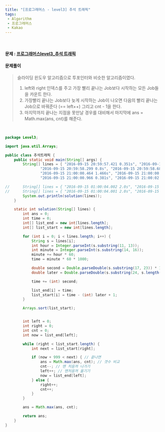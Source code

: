 ```yaml
---
title: "[프로그래머스 - level3] 추석 트래픽"
tags:
 - Algorithm
 - 프로그래머스
 - Kakao
---
```




<br/>

#### 문제 : <a href="https://programmers.co.kr/learn/courses/30/lessons/17676">프로그래머스level3_추석 트래픽</a>

#### 문제풀이

> 슬라이딩 윈도우 알고리즘으로 투포인터와 비슷한 알고리즘이였다.
>
> 1. left와 right 인덱스를 주고 가장 빨리 끝나는 Job보다 시작하는 모든 Job들을 카운트 한다.
> 2. 가장빨리 끝나는 Job보다 늦게 시작하는 Job이 나오면 다음의 빨리 끝나는 Job으로 바꿔준다 (== left++) 그리고 cnt - 1을 한다.
> 3. 마지막까지 끝나는 지점을 못만날 경우를 대비해서 마지막에 ans = Math.max(ans, cnt)를 해준다.
>

<br/>

```java
package Level3;

import java.util.Arrays;

public class 추석트래픽 {
	public static void main(String[] args) {
		String[] lines = { "2016-09-15 20:59:57.421 0.351s", "2016-09-15 20:59:58.233 1.181s",
				"2016-09-15 20:59:58.299 0.8s", "2016-09-15 20:59:58.688 1.041s", "2016-09-15 20:59:59.591 1.412s",
				"2016-09-15 21:00:00.464 1.466s", "2016-09-15 21:00:00.741 1.581s", "2016-09-15 21:00:00.748 2.31s",
				"2016-09-15 21:00:00.966 0.381s", "2016-09-15 21:00:02.066 2.62s" };

//		String[] lines = { "2016-09-15 01:00:04.002 2.0s", "2016-09-15 01:00:07.000 2s" };
//		String[] lines = { "2016-09-15 01:00:04.001 2.0s", "2016-09-15 01:00:07.000 2s" };
		System.out.println(solution(lines));
	}

	static int solution(String[] lines) {
		int ans = 0;
		int time = 0;
		int[] list_end = new int[lines.length];
		int[] list_start = new int[lines.length];

		for (int i = 0; i < lines.length; i++) {
			String s = lines[i];
			int hour = Integer.parseInt(s.substring(11, 13));
			int minute = Integer.parseInt(s.substring(14, 16));
			minute += hour * 60;
			time = minute * 60 * 1000;

			double second = Double.parseDouble(s.substring(17, 23)) * 1000;
			double later = Double.parseDouble(s.substring(24, s.length() - 1)) * 1000;

			time += (int) second;

			list_end[i] = time;
			list_start[i] = time - (int) later + 1;
		}

		Arrays.sort(list_start);


		int left = 0;
		int right = 0;
		int cnt = 0;
		int now = list_end[left];

		while (right < list_start.length) {
			int next = list_start[right];

			if (now + 999 < next) { // 끝나면
				ans = Math.max(ans, cnt); // 갯수 비교
				cnt--; // 맨 처음꺼 나가기
				left++; // 맨처음꺼 옮기기
				now = list_end[left];
			} else {
				right++;
				cnt++;
			}
		}

		ans = Math.max(ans, cnt);

		return ans;
	}
}
```

